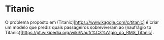 # Titanic

O problema proposto em (Titanic)[https://www.kaggle.com/c/titanic] é criar um modelo que prediz quais passageiros sobreviveram ao (naufrágio to Titanic)[https://pt.wikipedia.org/wiki/Naufr%C3%A1gio_do_RMS_Titanic].
